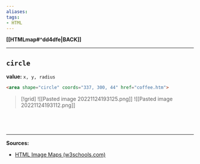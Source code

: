 ```yaml
---
aliases:
tags:
- HTML
---
```

**[[HTMLmap#^dd4dfe|BACK]]**

---
## `circle`
**value:** `x, y, radius`
```HTML
<area shape="circle" coords="337, 300, 44" href="coffee.htm">
```
>[!grid]
> ![[Pasted image 20221124193125.png]]
> ![[Pasted image 20221124193112.png]]

# 

<br>

---
**Sources:**
- [HTML Image Maps (w3schools.com)](https://www.w3schools.com/html/html_images_imagemap.asp)